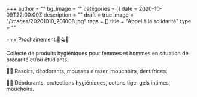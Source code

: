 +++
author = ""
bg_image = ""
categories = []
date = 2020-10-09T22:00:00Z
description = ""
draft = true
image = "/images/20201010_201008.jpg"
tags = []
title = "Appel à la solidarité"
type = ""

+++
Prochainement:🧴🪒🧼

Collecte de produits hygiéniques pour femmes et hommes en situation de précarité et/ou étudiants.

👨‍🎤 Rasoirs, déodorants, mousses à raser, mouchoirs, dentifrices.

👩‍🎤 Déodorants, protections hygiéniques, cotons tige, gels intimes, mouchoirs.